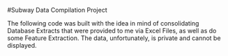 #Subway Data Compilation Project

The following code was built with the idea in mind of consolidating Database Extracts that were provided to me via Excel Files, as well as do some Feature Extraction. The data, unfortunately, is private and cannot be displayed.
